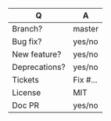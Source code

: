 | Q             | A
| ------------- | ---
| Branch?       | master <!-- for features -->
| Bug fix?      | yes/no
| New feature?  | yes/no
| Deprecations? | yes/no <!-- don't forget to update UPGRADE-*.md files -->
| Tickets       | Fix #...   <!-- prefix each issue number with "Fix #", if any -->
| License       | MIT
| Doc PR        | yes/no <!--highly recommended for new features-->

<!--
Replace this notice by a short README for your feature/bugfix. This will help people
understand your PR and can be used as a start for the documentation.

Additionally:
 - Always add tests and ensure they pass.
 - Update or add documentation if there are missing.
 - Never break backward compatibility.
 - Bug fixes must be submitted against the lowest branch where they apply
   (lowest branches are regularly merged to upper ones so they get the fixes too).
 - Features and deprecations must be submitted against the branch "master".
 - Legacy code removals go to the master branch.
-->
